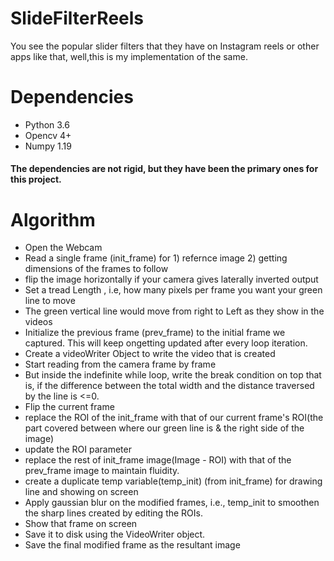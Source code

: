# SlideFilterReels
You see the popular slider filters that they have on Instagram reels or other apps like that, well,this is my implementation of the same.

# Dependencies
* Python 3.6
* Opencv 4+
* Numpy 1.19

#### The dependencies are not rigid, but they have been the primary ones for this project.

# Algorithm
* Open the Webcam 
* Read a single frame (init_frame) for 1) refernce image 2) getting dimensions of the frames to follow
* flip the image horizontally if your camera gives laterally inverted output
* Set a tread Length , i.e, how many pixels per frame you want your green line to move
* The green vertical line would move from right to Left as they show in the videos
* Initialize the previous frame (prev_frame) to the initial frame we captured. This will keep ongetting updated after every loop iteration.
* Create a videoWriter Object to write the video that is created
* Start reading from the camera frame by frame
* But inside the indefinite while loop, write the break condition on top that is, if the difference between the total width and the distance traversed by the line is <=0.
* Flip the current frame
* replace the ROI of the init_frame with that of our current frame's ROI(the part covered between where our green line is & the right side of the image)
* update the ROI parameter
* replace the rest of init_frame image(Image - ROI) with that of the prev_frame image to maintain fluidity.
* create a duplicate temp variable(temp_init) (from init_frame) for drawing line and showing on screen
* Apply gaussian blur on the modified frames, i.e., temp_init to smoothen the sharp lines created by editing the ROIs.
* Show that frame on screen 
* Save it to disk using the VideoWriter object.
* Save the final modified frame as the resultant image
